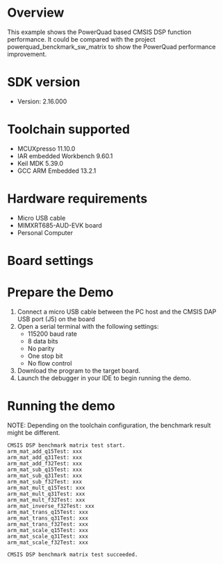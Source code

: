 Overview
========
This example shows the PowerQuad based CMSIS DSP function performance.
It could be compared with the project powerquad_benckmark_sw_matrix to show the PowerQuad performance improvement.

SDK version
===========
- Version: 2.16.000

Toolchain supported
===================
- MCUXpresso  11.10.0
- IAR embedded Workbench  9.60.1
- Keil MDK  5.39.0
- GCC ARM Embedded  13.2.1

Hardware requirements
=====================
- Micro USB cable
- MIMXRT685-AUD-EVK board
- Personal Computer

Board settings
==============


Prepare the Demo
================
1.  Connect a micro USB cable between the PC host and the CMSIS DAP USB port (J5) on the board
2.  Open a serial terminal with the following settings:
    - 115200 baud rate
    - 8 data bits
    - No parity
    - One stop bit
    - No flow control
3.  Download the program to the target board.
4.  Launch the debugger in your IDE to begin running the demo.

Running the demo
================
NOTE: Depending on the toolchain configuration, the benchmark result might be different.
~~~~~~~~~~~~~~~~~~~~~
CMSIS DSP benchmark matrix test start.
arm_mat_add_q15Test: xxx
arm_mat_add_q31Test: xxx
arm_mat_add_f32Test: xxx
arm_mat_sub_q15Test: xxx
arm_mat_sub_q31Test: xxx
arm_mat_sub_f32Test: xxx
arm_mat_mult_q15Test: xxx
arm_mat_mult_q31Test: xxx
arm_mat_mult_f32Test: xxx
arm_mat_inverse_f32Test: xxx
arm_mat_trans_q15Test: xxx
arm_mat_trans_q31Test: xxx
arm_mat_trans_f32Test: xxx
arm_mat_scale_q15Test: xxx
arm_mat_scale_q31Test: xxx
arm_mat_scale_f32Test: xxx

CMSIS DSP benchmark matrix test succeeded.
~~~~~~~~~~~~~~~~~~~~~
